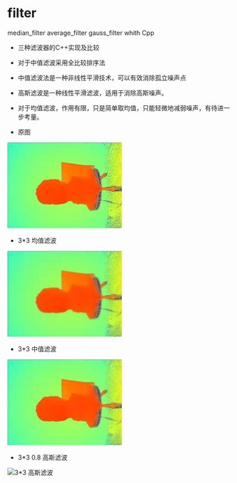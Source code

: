 # filter
median_filter average_filter gauss_filter whith Cpp

- 三种滤波器的C++实现及比较
- 对于中值滤波采用全比较排序法
- 中值滤波法是一种非线性平滑技术，可以有效消除孤立噪声点
- 高斯滤波是一种线性平滑滤波，适用于消除高斯噪声。
- 对于均值滤波，作用有限，只是简单取均值，只能轻微地减弱噪声，有待进一步考量。

- 原图

![原图](filter/test.jpg)

- 3\*3 均值滤波

![3\*3 均值滤波](filter/average_res_3.jpg)

- 3\*3 中值滤波

![3\*3 中值滤波](filter/median_res_3.jpg)

- 3\*3 0.8 高斯滤波

![3\*3 高斯滤波](filter/gauss_res_3.jpg)
